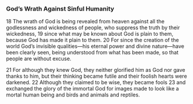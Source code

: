### God’s Wrath Against Sinful Humanity

18 The wrath of God is being revealed from heaven against all the godlessness and wickedness of people, who suppress the truth by their wickedness, 19 since what may be known about God is plain to them, because God has made it plain to them. 20 For since the creation of the world God’s invisible qualities—his eternal power and divine nature—have been clearly seen, being understood from what has been made, so that people are without excuse.

21 For although they knew God, they neither glorified him as God nor gave thanks to him, but their thinking became futile and their foolish hearts were darkened. 22 Although they claimed to be wise, they became fools 23 and exchanged the glory of the immortal God for images made to look like a mortal human being and birds and animals and reptiles.